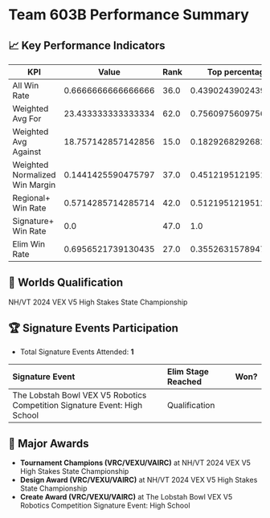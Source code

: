 # Team 603B Performance Summary

## 📈 Key Performance Indicators
| KPI | Value | Rank | Top percentage |
| --- | ----- | ---- | ----- |
| All Win Rate | 0.6666666666666666 | 36.0 | 0.43902439024390244 |
| Weighted Avg For | 23.433333333333334 | 62.0 | 0.7560975609756098 |
| Weighted Avg Against | 18.757142857142856 | 15.0 | 0.18292682926829268 |
| Weighted Normalized Win Margin | 0.1441425590475797 | 37.0 | 0.45121951219512196 |
| Regional+ Win Rate | 0.5714285714285714 | 42.0 | 0.5121951219512195 |
| Signature+ Win Rate | 0.0 | 47.0 | 1.0 |
| Elim Win Rate | 0.6956521739130435 | 27.0 | 0.35526315789473684 |


## 🎯 Worlds Qualification
NH/VT 2024 VEX V5 High Stakes State Championship

## 🏆 Signature Events Participation
- Total Signature Events Attended: **1**

| Signature Event | Elim Stage Reached | Won? |
|:----------------|:-------------------|:----|
| The Lobstah Bowl VEX V5 Robotics Competition Signature Event: High School | Qualification |  |


## 🥇 Major Awards
- **Tournament Champions (VRC/VEXU/VAIRC)** at NH/VT 2024 VEX V5 High Stakes State Championship
- **Design Award (VRC/VEXU/VAIRC)** at NH/VT 2024 VEX V5 High Stakes State Championship
- **Create Award (VRC/VEXU/VAIRC)** at The Lobstah Bowl VEX V5 Robotics Competition Signature Event: High School

